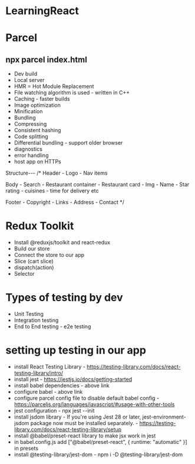 # LearningReact

# Parcel
## npx parcel index.html
- Dev build
- Local server
- HMR = Hot Module Replacement
- File watching algorithm is used - written in C++
- Caching - faster builds
- Image optimization
- Minification
- Bundling
- Compressing
- Consistent hashing
- Code splitting
- Differential bundling - support older browser
- diagnostics
- error handling
- host app on HTTPs


Structure---
/*
  Header
    - Logo
    - Nav items

  Body
    - Search
    - Restaurant container
      - Restaurant card
        - Img
        - Name
        - Star rating
        - cuisines
        - time for delivery etc
  
  Footer
    - Copyright
    - Links
    - Address
    - Contact
*/

# Redux Toolkit
- Install @reduxjs/toolkit and react-redux
- Build our store
- Connect the store to our app
- Slice (cart slice)
- dispatch(action)
- Selector


# Types of testing by dev
 - Unit Testing
 - Integration testing
 - End to End testing - e2e testing


# setting up testing in our app
  - install React Testing Library - https://testing-library.com/docs/react-testing-library/intro/
  - install jest - https://jestjs.io/docs/getting-started
  - install babel dependencies - above link
  - configure babel - above link
  - configure parcel config file to disable default babel config - https://parceljs.org/languages/javascript/#usage-with-other-tools
  - jest configuration - npx jest --init
  - install jsdom library - If you're using Jest 28 or later, jest-environment-jsdom package now must be installed separately. - https://testing-library.com/docs/react-testing-library/setup
  - install @babel/preset-react library to make jsx work in jest
  - in babel.config.js add ["@babel/preset-react", { runtime: "automatic" }] in presets
  - install @testing-library/jest-dom - npm i -D @testing-library/jest-dom